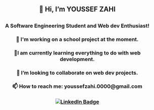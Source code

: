 <div align="center">
  <h2> 👋 Hi, I’m YOUSSEF ZAHI <h2/>
  <h3> A Software Engineering Student and  Web dev Enthusiast! <h3/>
<div/>

<div>
  <h4> 🔭 I'm working on a school project at the moment. <h4/>
  <h4> 🌱I am currently learning everything to do with web development.<h4/>
  <h4> 👯 I’m looking to collaborate on web dev projects. <h4/>  
  <h4> 📫 How to reach me: youssefzahi.0000@gmail.com <h4/>
<div/>
<!-- 
- 🔭 I'm working on a school project at the moment. <br>
- 🌱I am currently learning everything to do with web development.<br>
- 👯 I’m looking to collaborate on web dev projects. <br>
- 📫 How to reach me: youssefzahi.0000@gmail.com <br> -->

<div id="badges" align="center">
  <a href="https://www.linkedin.com/in/youssef-zahi/">
    <img src="https://img.shields.io/badge/LinkedIn-blue?style=for-the-badge&logo=linkedin&logoColor=white" alt="LinkedIn Badge"/>
  </a>
</div>
      
<!-- <img height="180em" src="https://github-readme-stats.vercel.app/api?username=youzh00&show_icons=true&hide_border=true&&count_private=true&include_all_commits=true" />
 -->
